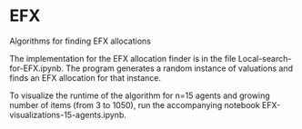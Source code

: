 # EFX
Algorithms for finding EFX allocations

The implementation for the EFX allocation finder is in the file Local-search-for-EFX.ipynb. The program generates a random instance of valuations and finds an EFX allocation for that instance. 

To visualize the runtime of the algorithm for n=15 agents and growing number of items (from 3 to 1050), run the accompanying notebook EFX-visualizations-15-agents.ipynb.
